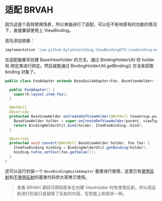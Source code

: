 # 适配 BRVAH

因为这是个高频使用场景，所以单独进行了适配，可以在不影响原有的功能的情况下，直接兼容使用上 ViewBinding。

首先添加依赖：

```gradle
implementation 'com.github.DylanCaiCoding.ViewBindingKTX:viewbinding-brvah:1.2.6'
```

在适配器重写创建 BaseViewHolder 的方法，通过 BindingHolderUtil 将 holder 和 绑定类进行绑定。然后就能通过 BindingHolderUtil.getBinding() 方法来获取 binding 对象了。

```java
public class FooAdapter extends BaseQuickAdapter<Foo, BaseViewHolder> {

  public FooAdapter() {
    super(R.layout.item_foo);
  }

  @NotNull
  @Override
  protected BaseViewHolder onCreateDefViewHolder(@NotNull ViewGroup parent, int viewType) {
    BaseViewHolder holder = super.onCreateDefViewHolder(parent, viewType);
    return BindingHolderUtil.bind(holder, ItemFooBinding::bind);
  }

  @Override
  protected void convert(@NotNull BaseViewHolder holder, Foo foo) {
    ItemFooBinding binding = BindingHolderUtil.getBinding(holder);
    binding.tvFoo.setText(foo.getValue());
  }
}
```

还可以自行封装一个 `BaseBindingQuickAdapter` 基类进行使用，这里已有[使用反射](/java/baseclass?id=adapter)和[不使用反射](/java/baseclass?id=adapter-1)的基类代码供大家拷贝使用。

> 查看 BRVAH 源码可得知原本在创建 ViewHolder 时有使用反射，所以用反射进行封装只是替换了反射的内容，在性能上和原来一样。